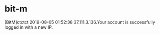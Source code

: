 # bit-m
[BitM]ctctct 2019-08-05 01:52:38 37.111.3.136.Your account is successfully logged in with a new IP.
